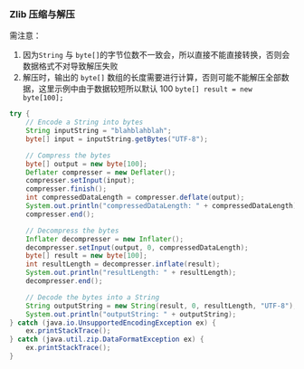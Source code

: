 ### Zlib 压缩与解压

需注意：
 1. 因为`String` 与 `byte[]`的字节位数不一致会，所以直接不能直接转换，否则会数据格式不对导致解压失败
 2. 解压时，输出的 `byte[]` 数组的长度需要进行计算，否则可能不能解压全部数据，这里示例中由于数据较短所以默认 100 `byte[] result = new byte[100];` 

```java
try {
    // Encode a String into bytes
    String inputString = "blahblahblah";
    byte[] input = inputString.getBytes("UTF-8");

    // Compress the bytes
    byte[] output = new byte[100];
    Deflater compresser = new Deflater();
    compresser.setInput(input);
    compresser.finish();
    int compressedDataLength = compresser.deflate(output);
    System.out.println("compressedDataLength: " + compressedDataLength);
    compresser.end();

    // Decompress the bytes
    Inflater decompresser = new Inflater();
    decompresser.setInput(output, 0, compressedDataLength);
    byte[] result = new byte[100];
    int resultLength = decompresser.inflate(result);
    System.out.println("resultLength: " + resultLength);
    decompresser.end();

    // Decode the bytes into a String
    String outputString = new String(result, 0, resultLength, "UTF-8");
    System.out.println("outputString: " + outputString);
} catch (java.io.UnsupportedEncodingException ex) {
    ex.printStackTrace();
} catch (java.util.zip.DataFormatException ex) {
    ex.printStackTrace();
}
```